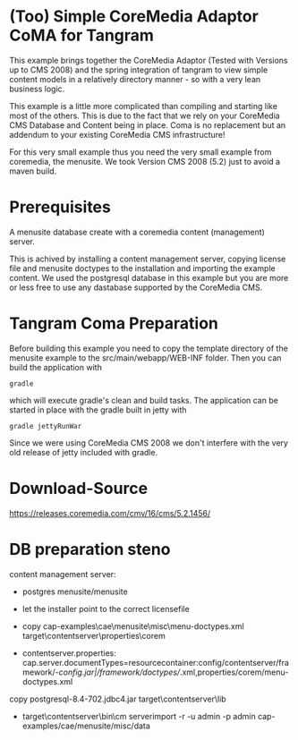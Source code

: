(Too) Simple CoreMedia Adaptor CoMA for Tangram
===============================================

This example brings together the CoreMedia Adaptor (Tested with Versions up to CMS 2008) and the spring integration of tangram to view simple content models in a relatively directory manner - so with a very lean business logic.

This example is a little more complicated than compiling and starting like most of the others. This is due to the fact that we rely on your CoreMedia CMS Database and Content being in place. Coma is  no replacement but an addendum to your existing CoreMedia CMS infrastructure!

For this very small example thus you need the very small example from coremedia, the menusite. We took Version CMS 2008 (5.2) just to avoid a maven build.

Prerequisites
=============

A menusite database create with a coremedia content (management) server.

This is achived by installing a content management server, copying license file and menusite doctypes to the installation and importing the example content. We used the postgresql database in this example but you are more or less free to use any dastabase supported by the CoreMedia CMS.

Tangram Coma Preparation
========================

Before building this example you need to copy the template directory of the menusite example to the src/main/webapp/WEB-INF folder. Then you can build the application with

```
gradle
```

which will execute gradle's clean and build tasks. The application can be started in place with the gradle built in jetty with

```
gradle jettyRunWar
```

Since we were using CoreMedia CMS 2008 we don't interfere with the very old release of jetty included with gradle.


Download-Source
===============

https://releases.coremedia.com/cmv/16/cms/5.2.1456/


DB preparation steno
====================

content management server:

* postgres menusite/menusite

* let the installer point to the correct licensefile 

* copy cap-examples\cae\menusite\misc\menu-doctypes.xml target\contentserver\properties\corem

* contentserver.properties:
cap.server.documentTypes=resourcecontainer:config/contentserver/framework/*-config.jar|/framework/doctypes/*.xml,properties/corem/menu-doctypes.xml

 copy postgresql-8.4-702.jdbc4.jar target\contentserver\lib

* target\contentserver\bin\cm serverimport -r -u admin -p admin cap-examples/cae/menusite/misc/data

